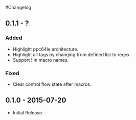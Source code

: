 #Changelog

## 0.1.1 - ?

### Added

- Highlight ppc64le architecture.
- Highlight all tags by changing from defined list to regex.
- Support ! in macro names.

### Fixed

- Clear control flow state after macros.

## 0.1.0 - 2015-07-20

- Initial Release.